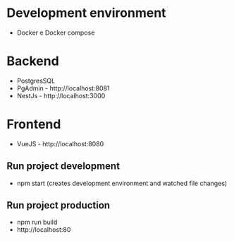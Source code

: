 # Development environment
 - Docker e Docker compose

# Backend
 - PostgresSQL 
 - PgAdmin - http://localhost:8081
 - NestJs - http://localhost:3000

# Frontend 
 - VueJS - http://localhost:8080

## Run project development
 - npm start (creates development environment and watched file changes)

## Run project production
 - npm run build
 - http://localhost:80
